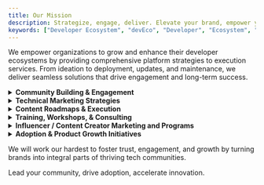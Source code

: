 ```yaml
---
title: Our Mission
description: Strategize, engage, deliver. Elevate your brand, empower your community
keywords: ["Developer Ecosystem", "devEco", "Developer", "Ecosystem", "Community", "Technical Community"]
---
```


We empower organizations to grow and enhance their developer ecosystems by providing comprehensive platform strategies to execution services. From ideation to deployment, updates, and maintenance, we deliver seamless solutions that drive engagement and long-term success.

<details>

<summary><strong>Community Building & Engagement</strong></summary>

Create Meaningful Connections: devEco Consulting builds thriving developer communities through tailored engagement strategies. From managing active forums to hosting events that resonate, we turn brands into gathering points for tech enthusiasts and professionals. We ensure your community isn’t just present—it’s passionate, interactive, and deeply loyal.

</details>

<details>

<summary><strong>Technical Marketing Strategies</strong></summary>

Position Your Brand Where it Matters: Our marketing strategies go beyond standard campaigns. We craft technically rich, audience-centered approaches that resonate with developers. By translating complex technical benefits into relatable content and positioning, we help your brand establish thought leadership in the developer ecosystem and connect with the right audience at the right time.

</details>

<details>

<summary><strong>Content Roadmaps & Execution</strong></summary>

Strategic Content that Drives Results: We create and execute data-driven content strategies tailored to meet your brand’s goals. From blog series and case studies to video tutorials and documentation, our roadmap covers it all. Each piece is carefully crafted to engage developers and support a consistent brand message, ensuring impactful content that educates, engages, and converts.

</details>

<details>

<summary><strong>Training, Workshops, & Consulting</strong></summary>

Empower Teams with Knowledge and Skills: Our hands-on workshops and training sessions build expertise, foster knowledge sharing, and create actionable insights. Whether it’s training teams on a new technology or consulting on best practices, we empower clients with the tools and confidence to innovate and succeed.

</details>

<details>

<summary><strong>Influencer / Content Creator Marketing and Programs</strong></summary>

Expand Reach with Trusted Voices: We connect brands with top tech influencers and content creators who resonate with their audience. Through tailored sponsorships and influencer partnerships, we ensure that your message is delivered authentically and amplified across channels. This builds credibility, trust, and visibility where it matters most—within the developer community.

</details>

<details>

<summary><strong>Adoption & Product Growth Initiatives</strong></summary>

Drive Adoption, Maximize Product Value: devEco Consulting specializes in crafting strategies that not only introduce your technology to developers but embed it into their workflow, increasing daily use and overall consumption. Through targeted initiatives, tailored onboarding experiences, and growth-driven campaigns, we help companies transform interest into action. From creating engaging tutorials and integration guides to hosting community challenges and hackathons, we ensure that your products and technologies become indispensable tools for your audience, fostering lasting engagement and measurable business impact.

</details>

We will work our hardest to foster trust, engagement, and growth by turning brands into integral parts of thriving tech communities.

Lead your community, drive adoption, accelerate innovation.